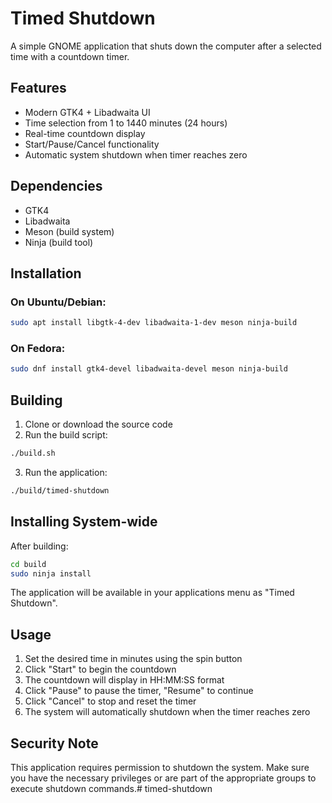 # Timed Shutdown

A simple GNOME application that shuts down the computer after a selected time with a countdown timer.

## Features

- Modern GTK4 + Libadwaita UI
- Time selection from 1 to 1440 minutes (24 hours)
- Real-time countdown display
- Start/Pause/Cancel functionality
- Automatic system shutdown when timer reaches zero

## Dependencies

- GTK4
- Libadwaita
- Meson (build system)
- Ninja (build tool)

## Installation

### On Ubuntu/Debian:
```bash
sudo apt install libgtk-4-dev libadwaita-1-dev meson ninja-build
```

### On Fedora:
```bash
sudo dnf install gtk4-devel libadwaita-devel meson ninja-build
```

## Building

1. Clone or download the source code
2. Run the build script:
```bash
./build.sh
```

3. Run the application:
```bash
./build/timed-shutdown
```

## Installing System-wide

After building:
```bash
cd build
sudo ninja install
```

The application will be available in your applications menu as "Timed Shutdown".

## Usage

1. Set the desired time in minutes using the spin button
2. Click "Start" to begin the countdown
3. The countdown will display in HH:MM:SS format
4. Click "Pause" to pause the timer, "Resume" to continue
5. Click "Cancel" to stop and reset the timer
6. The system will automatically shutdown when the timer reaches zero

## Security Note

This application requires permission to shutdown the system. Make sure you have the necessary privileges or are part of the appropriate groups to execute shutdown commands.# timed-shutdown
